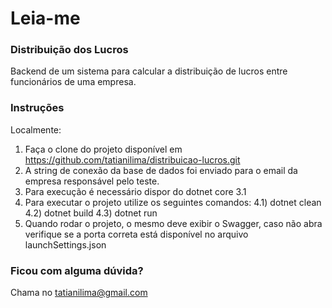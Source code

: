# Leia-me #


### Distribuição dos Lucros ###

Backend de um sistema para calcular a distribuição de lucros entre funcionários de uma empresa.

### Instruções  ###

Localmente:

1. Faça o clone do projeto disponível em https://github.com/tatianilima/distribuicao-lucros.git
2. A string de conexão da base de dados foi enviado para o email da empresa responsável pelo teste.
3. Para execução é necessário dispor do dotnet core 3.1 
4. Para executar o projeto utilize os seguintes comandos: 4.1) dotnet clean 4.2) dotnet build 4.3) dotnet run
5. Quando rodar o projeto, o mesmo deve exibir o Swagger, caso não abra verifique se a porta correta está disponível no arquivo launchSettings.json

### Ficou com alguma dúvida? ###
Chama no tatianilima@gmail.com